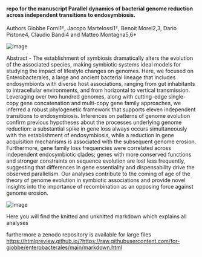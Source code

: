 #### repo for the manuscript Parallel dynamics of bacterial genome reduction across independent transitions to endosymbiosis.

Authors
Giobbe Forni1†, Jacopo Martelossi1†, Benoit Morel2,3, Dario Pistone4, Claudio Bandi4 and Matteo Montagna5,6*

![image](https://github.com/for-giobbe/enterobacterales/assets/52544475/f852fc3f-aad4-42ed-9a02-1ab41625ced0)

Abstract - The establishment of symbiosis dramatically alters the evolution of the associated species, making symbiotic systems ideal models for studying the impact of lifestyle changes on genomes. Here, we focused on Enterobacterales, a large and ancient bacterial lineage that includes endosymbionts with diverse host associations, ranging from gut inhabitants to intracellular environments, and from horizontal to vertical transmission. Leveraging over two hundred genomes, along with cutting-edge single-copy gene concatenation and multi-copy gene family approaches, we inferred a robust phylogenetic framework that supports eleven independent transitions to endosymbiosis. Inferences on patterns of genome evolution confirm previous hypotheses about the processes underlying genome reduction: a substantial spike in gene loss always occurs simultaneously with the establishment of endosymbiosis, while a reduction in gene acquisition mechanisms is associated with the subsequent genome erosion. Furthermore, gene family loss frequencies were correlated across independent endosymbiotic clades; genes with more conserved functions and stronger constraints on sequence evolution are lost less frequently, suggesting that differences in gene essentiality and dispensability drive the observed parallelism. Our analyses contribute to the coming of age of the theory of genome evolution in symbiotic associations and provide novel insights into the importance of recombination as an opposing force against genome erosion.

![image](https://www.researchgate.net/publication/340411951/figure/fig3/AS:960059660054533@1605907468823/Transmission-electron-microphotograph-of-the-Pantoea-ananatis-strain-NN08200.jpg)


Here you will find the knitted and unknitted markdown which explains all analyses

furthermore a zenodo repository is available for large files
https://htmlpreview.github.io/?https://raw.githubusercontent.com/for-giobbe/enterobacterales/main/markdown.html
